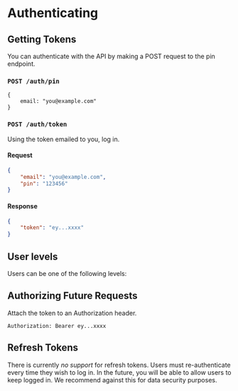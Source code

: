# Authenticating

## Getting Tokens

You can authenticate with the API by making a POST request to the pin endpoint.

### `POST /auth/pin`

```json5
{
    email: "you@example.com"
}
```

### `POST /auth/token`

Using the token emailed to you, log in.

#### Request

```json
{
    "email": "you@example.com",
    "pin": "123456"
}
```

#### Response

```json
{
    "token": "ey...xxxx"
}
```

## User levels

Users can be one of the following levels:

## Authorizing Future Requests

Attach the token to an Authorization header.

```
Authorization: Bearer ey...xxxx
```

## Refresh Tokens

There is currently _no support_ for refresh tokens. Users must re-authenticate every time they wish to log in. In the future, you will be able to allow users to keep logged in. We recommend against this for data security purposes.
